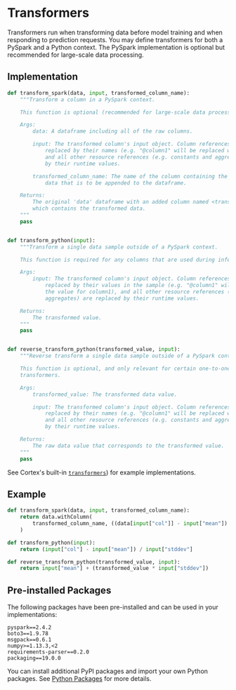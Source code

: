 # Transformers

Transformers run when transforming data before model training and when responding to prediction requests. You may define transformers for both a PySpark and a Python context. The PySpark implementation is optional but recommended for large-scale data processing.

## Implementation

```python
def transform_spark(data, input, transformed_column_name):
    """Transform a column in a PySpark context.

    This function is optional (recommended for large-scale data processing).

    Args:
        data: A dataframe including all of the raw columns.

        input: The transformed column's input object. Column references in the input are
            replaced by their names (e.g. "@column1" will be replaced with "column1"),
            and all other resource references (e.g. constants and aggregates) are replaced
            by their runtime values.

        transformed_column_name: The name of the column containing the transformed
            data that is to be appended to the dataframe.

    Returns:
        The original 'data' dataframe with an added column named <transformed_column_name>
        which contains the transformed data.
    """
    pass


def transform_python(input):
    """Transform a single data sample outside of a PySpark context.

    This function is required for any columns that are used during inference.

    Args:
        input: The transformed column's input object. Column references in the input are
            replaced by their values in the sample (e.g. "@column1" will be replaced with
            the value for column1), and all other resource references (e.g. constants and
            aggregates) are replaced by their runtime values.

    Returns:
        The transformed value.
    """
    pass


def reverse_transform_python(transformed_value, input):
    """Reverse transform a single data sample outside of a PySpark context.

    This function is optional, and only relevant for certain one-to-one
    transformers.

    Args:
        transformed_value: The transformed data value.

        input: The transformed column's input object. Column references in the input are
            replaced by their names (e.g. "@column1" will be replaced with "column1"),
            and all other resource references (e.g. constants and aggregates) are replaced
            by their runtime values.

    Returns:
        The raw data value that corresponds to the transformed value.
    """
    pass
```

See Cortex's built-in <!-- CORTEX_VERSION_MINOR -->[`transformers`](https://github.com/cortexlabs/cortex/blob/master/pkg/transformers)) for example implementations.

## Example

```python
def transform_spark(data, input, transformed_column_name):
    return data.withColumn(
        transformed_column_name, ((data[input["col"]] - input["mean"]) / input["stddev"])
    )

def transform_python(input):
    return (input["col"] - input["mean"]) / input["stddev"]

def reverse_transform_python(transformed_value, input):
    return input["mean"] + (transformed_value * input["stddev"])
```

## Pre-installed Packages

The following packages have been pre-installed and can be used in your implementations:

```text
pyspark==2.4.2
boto3==1.9.78
msgpack==0.6.1
numpy>=1.13.3,<2
requirements-parser==0.2.0
packaging==19.0.0
```

You can install additional PyPI packages and import your own Python packages. See [Python Packages](../advanced/python-packages.md) for more details.
